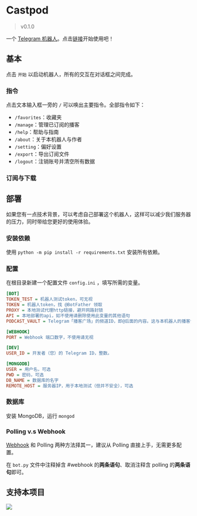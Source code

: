 # Castpod

> v0.1.0

一个 [Telegram 机器人](https://core.telegram.org/bots/api)。点击[链接](https://t.me/castpod)开始使用吧！

## 基本

点击 `开始` 以启动机器人，所有的交互在对话框之间完成。

### 指令
点击文本输入框一旁的 `/` 可以唤出主要指令。全部指令如下：
- `/favorites`：收藏夹
- `/manage`：管理已订阅的播客
- `/help`：帮助与指南
- `/about`：关于本机器人与作者
- `/setting`：偏好设置
- `/export`：导出订阅文件
- `/logout`：注销账号并清空所有数据

### 订阅与下载

## 部署

如果您有一点技术背景，可以考虑自己部署这个机器人，这样可以减少我们服务器的压力，同时带给您更好的使用体验。

### 安装依赖

使用 `python -m pip install -r requirements.txt` 安装所有依赖。

### 配置

在根目录新建一个配置文件 `config.ini` ，填写所需的变量。
```config.ini
[BOT]
TOKEN_TEST = 机器人测试token，可无视
TOKEN = 机器人token，找 @BotFather 领取
PROXY = 本地测试代理http链接，避开网路封锁
API = 本地部署的api，如不使用请删除使用此变量的其他语句
PODCAST_VAULT = Telegram「播客广场」的频道ID，即@后面的内容。这与本机器人的播客分发模式有关，可能不太好理解。

[WEBHOOK]
PORT = Webhook 端口数字，不使用请无视

[DEV]
USER_ID = 开发者（您）的 Telegram ID，整数。

[MONGODB]
USER = 用户名，可选
PWD = 密码，可选
DB_NAME = 数据库的名字
REMOTE_HOST = 服务器IP，用于本地测试（但并不安全），可选
```
### 数据库
安装 MongoDB，运行 `mongod`

### Polling v.s Webhook
[Webhook](https://github.com/python-telegram-bot/python-telegram-bot/wiki/Webhooks) 和 Polling 两种方法择其一，建议从 Polling 直接上手，无需更多配置。

在 `bot.py` 文件中注释掉含 #webhook 的**两条语句**、取消注释含 polling 的**两条语句**即可。

## 支持本项目
<a href="https://www.buymeacoffee.com/daha"><img src="https://img.buymeacoffee.com/button-api/?text=Buy me a Cherry  : )&emoji=🍒&slug=daha&button_colour=FF5F5F&font_colour=ffffff&font_family=Poppins&outline_colour=000000&coffee_colour=FFDD00"></a>

